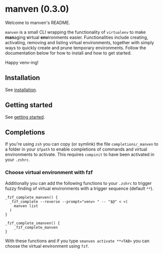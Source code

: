 # manven (0.3.0)

Welcome to manven's README.

`manven` is a small CLI wrapping the functionality of `virtualenv` to make **man**aging **v**irtual **env**ironments easier.
Functionalities include creating, activating, removing and listing virtual environments, together with simply ways to quickly create and prune temporary environments.
Follow the documentation below for how to install and how to get started.

Happy venv-ing!

## Installation

See [installation](https://acksld.github.io/manven/installation.html).

## Getting started

See [getting started](https://acksld.github.io/manven/usage.html).

## Completions
If you're using `zsh` you can copy (or symlink) the file `completions/_manven` to a folder in your `$fpath` to enable completions of commands and virtual environments to activate. This requires `compinit` to have been activated in your `.zshrc`.

### Choose virtual environment with fzf
Additionally you can add the following functions to your `.zshrc` to trigger fuzzy finding of virtual environments with a trigger sequence (default `**`).
```
_fzf_complete_manven() {
  _fzf_complete --reverse --prompt="venv> " -- "$@" < <(
    manven list
  )
}

_fzf_complete_smanven() {
    _fzf_complete_manven
}
```
With these functions and if you type `smanven activate **<TAB>` you can choose the virtual environment using `fzf`.
